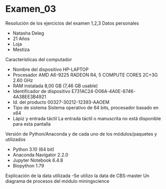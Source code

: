 # Examen_03
Resolución de los ejercicios del examen 
1,2,3
Datos personales
- Natasha Deleg 
- 21 Años
- Loja
- Mestiza 

Características del computador
- Nombre del dispositivo 	HP-LAPTOP
- Procesador	 AMD A6-9225 RADEON R4, 5 COMPUTE CORES 2C+3G      2.60 GHz
- RAM instalada	 8,00 GB (7,46 GB usable)
- Identificador de dispositivo	 E731AC24-D06A-4A0E-8746-4A3BEE3B4921
- Id. del producto 	00327-30212-12393-AAOEM
- Tipo de sistema	 Sistema operativo de 64 bits, procesador basado en x64
- Lápiz y entrada  táctil	La entrada táctil o manuscrita no está disponible para esta pantalla


Versión de Python/Anaconda y de cada uno de los módulos/paquetes y utilizados
- Python 3.10 (64 bit)
- Anaconda Navigator 2.2.0
- Jupyter Notebook 6.4.8
- Biopython 1.79

Explicación de la data utilizada
-Se utilizo la data de CBS-master 
Un diagrama de procesos del módulo miningscience
